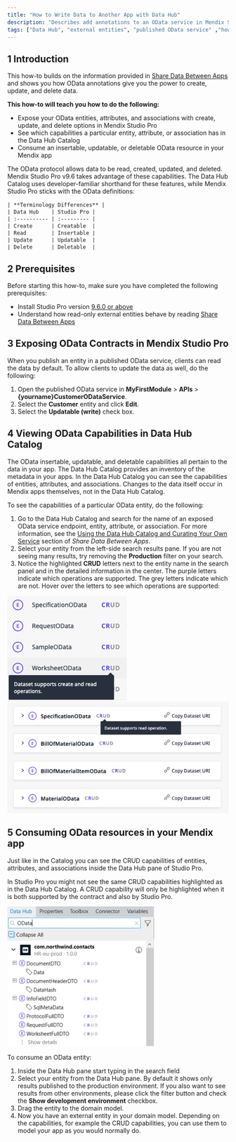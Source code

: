 ```yaml
---
title: "How to Write Data to Another App with Data Hub"
description: "Describes add annotations to an OData service in Mendix Studio Pro, see external entities with these features in the Data Hub Catalog, and use them to build your app."
tags: ["Data Hub", "external entities", "published OData service" ,"how to","OData", "Data Hub Catalog"]
---
```


## 1 Introduction

This how-to builds on the information provided in [Share Data Between Apps](/data-hub/share-data/) and shows you how OData annotations give you the power to create, update, and delete data.

**This how-to will teach you how to do the following:**

* Expose your OData entities, attributes, and associations with create, update, and delete options in Mendix Studio Pro
* See which capabilities a particular entity, attribute, or association has in the Data Hub Catalog
* Consume an insertable, updatable, or deletable OData resource in your Mendix app

The OData protocol allows data to be read, created, updated, and deleted. Mendix Studio Pro v9.6 takes advantage of these capabilities. The Data Hub Catalog uses developer-familiar shorthand for these features, while Mendix Studio Pro sticks with the OData definitions: 

    | **Terminology Differences** |
    | Data Hub    | Studio Pro |
    | :---------- | :--------- |
    | Create      | Creatable  |
    | Read        | Insertable |
    | Update      | Updatable  |
    | Delete      | Deletable  |

## 2 Prerequisites

Before starting this how-to, make sure you have completed the following prerequisites:

* Install Studio Pro version [9.6.0 or above](https://marketplace.mendix.com/link/studiopro/)
* Understand how read-only external entities behave by reading [Share Data Between Apps](/data-hub/share-data/)

## 3 Exposing OData Contracts in Mendix Studio Pro

When you publish an entity in a published OData service, clients can read the data by default. To allow clients to update the data as well, do the following:

1. Open the published OData service in **MyFirstModule** > **APIs** > **{yourname}CustomerODataService**.
1. Select the **Customer** entity and click **Edit**.
1. Select the **Updatable (write)** check box.

## 4 Viewing OData Capabilities in Data Hub Catalog

The OData insertable, updatable, and deletable capabilities all pertain to the data in your app. The Data Hub Catalog provides an inventory of the metadata in your apps. In the Data Hub Catalog you can see the capabilities of entities, attributes, and associations. Changes to the data itself occur in Mendix apps themselves, not in the Data Hub Catalog.

To see the capabilities of a particular OData entity, do the following: 

1. Go to the Data Hub Catalog and search for the name of an exposed OData service endpoint, entity, attribute, or association. For more information, see the [Using the Data Hub Catalog and Curating Your Own Service](/data-hub/share-data#use-and-curate) section of *Share Data Between Apps*.
1. Select your entity from the left-side search results pane. If you are not seeing many results, try removing the **Production** filter on your search.
1. Notice the highlighted **CRUD** letters next to the entity name in the search panel and in the detailed information in the center. The purple letters indicate which operations are supported. The grey letters indicate which are not. Hover over the letters to see which operations are supported:

![entity capabilities](attachments/left-panel-crud.png)
![entity capabilities](attachments/center-panel-crud.png)

## 5 Consuming OData resources in your Mendix app

Just like in the Catalog you can see the CRUD capabilities of entities, attributes, and associations inside the Data Hub pane of Studio Pro.

In Studio Pro you might not see the same CRUD capabilities highlighted as in the Data Hub Catalog. A CRUD capability will only be highlighted when it is both supported by the contract and also by Studio Pro.
 
![crud capabilities](attachments/crud-capabilities.png)

To consume an OData entity:
 1. Inside the Data Hub pane start typing in the search field
 2. Select your entity from the Data Hub pane. By default it shows only results published to the production environment. If you also want to see results from other environments, please click the filter button and check the **Show development environment** checkbox.
 3. Drag the entity to the domain model.
 4. Now you have an external entity in your domain model. Depending on the capabilities, for example the CRUD capabilities, you can use them to model your app as you would normally do.
